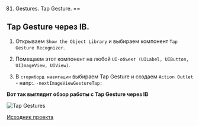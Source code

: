 81. Gestures. Tap Gesture.
==

## Tap Gesture через IB.

1. Открываем `Show the Object Library` и выбираем компонент `Tap Gesture Recognizer`.

2. Помещаем этот компонент на любой `UI-объект (UILabel, UIButton, UIImageView, UIView)`. 

3. В `сториборд навигации` выбираем Tap Gesture и создаем `Action Outlet` - напр:. `-nextImageViewGestureTap:`

__Вот так выглядит обзор работы с Tap Gesture через IB__

![Tap Gestures](https://github.com/arthurigberdin/ios-base/blob/master/Images/Gestures/tap_gestures.png)

[Исходник проекта](https://github.com/arthurigberdin/ios-base/tree/master/Projects/IGSGestures)
